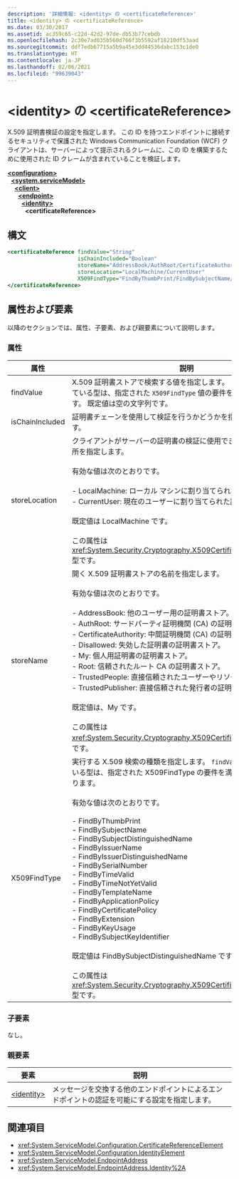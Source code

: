 ```yaml
---
description: '詳細情報: <identity> の <certificateReference>'
title: <identity> の <certificateReference>
ms.date: 03/30/2017
ms.assetid: ac359c65-c22d-42d2-97de-db53b77cebdb
ms.openlocfilehash: 2c30e7ad035b560d766f3b5592af18210df53aad
ms.sourcegitcommit: ddf7edb67715a5b9a45e3dd44536dabc153c1de0
ms.translationtype: HT
ms.contentlocale: ja-JP
ms.lasthandoff: 02/06/2021
ms.locfileid: "99639043"
---
```

# <a name="certificatereference-for-identity"></a>\<identity> の \<certificateReference>

X.509 証明書検証の設定を指定します。 この ID を持つエンドポイントに接続するセキュリティで保護された Windows Communication Foundation (WCF) クライアントは、サーバーによって提示されるクレームに、この ID を構築するために使用された ID クレームが含まれていることを検証します。  
  
[**\<configuration>**](../configuration-element.md)\
&nbsp;&nbsp;[**\<system.serviceModel>**](system-servicemodel.md)\
&nbsp;&nbsp;&nbsp;&nbsp;[**\<client>**](client.md)\
&nbsp;&nbsp;&nbsp;&nbsp;&nbsp;&nbsp;[**\<endpoint>**](endpoint-of-client.md)\
&nbsp;&nbsp;&nbsp;&nbsp;&nbsp;&nbsp;&nbsp;&nbsp;[**\<identity>**](identity.md)\
&nbsp;&nbsp;&nbsp;&nbsp;&nbsp;&nbsp;&nbsp;&nbsp;&nbsp;&nbsp;**\<certificateReference>**  
  
## <a name="syntax"></a>構文  
  
```xml  
<certificateReference findValue="String"
                      isChainIncluded="Boolean"
                      storeName="AddressBook/AuthRoot/CertificateAuthority/Disallowed/My/Root/TrustedPeople/TrustedPublisher"
                      storeLocation="LocalMachine/CurrentUser"
                      X509FindType="FindByThumbPrint/FindBySubjectName/FindBySubjectDistinguishedName/FindByIssuerName/FindByIssuerDistinguishedName/FindBySerialNumber/FindByTimeValid/FindByTimeNotYetValid/FindByTemplateName/FindByApplicationPolicy/FindByCertificatePolicy/FindByExtension/FindByKeyUsage/FindBySubjectKeyIdentifier">
</certificateReference>
```  
  
## <a name="attributes-and-elements"></a>属性および要素  

 以降のセクションでは、属性、子要素、および親要素について説明します。  
  
### <a name="attributes"></a>属性  
  
|属性|説明|  
|---------------|-----------------|  
|findValue|X.509 証明書ストアで検索する値を指定します。 この属性に格納されている型は、指定された `X509FindType` 値の要件を満たす必要があります。 既定値は空の文字列です。|  
|isChainIncluded|証明書チェーンを使用して検証を行うかどうかを指定するブール値です。|  
|storeLocation|クライアントがサーバーの証明書の検証に使用できる証明書ストアの場所を指定します。<br /><br /> 有効な値は次のとおりです。<br /><br /> -   LocalMachine: ローカル マシンに割り当てられた証明書ストア。<br />-   CurrentUser: 現在のユーザーに割り当てられた証明書ストア。<br /><br /> 既定値は LocalMachine です。<br /><br /> この属性は <xref:System.Security.Cryptography.X509Certificates.StoreLocation> 型です。|  
|storeName|開く X.509 証明書ストアの名前を指定します。<br /><br /> 有効な値は次のとおりです。<br /><br /> -   AddressBook: 他のユーザー用の証明書ストア。<br />-   AuthRoot: サードパーティ証明機関 (CA) の証明書ストア。<br />-   CertificateAuthority: 中間証明機関 (CA) の証明書ストア。<br />-   Disallowed: 失効した証明書の証明書ストア。<br />-   My: 個人用証明書の証明書ストア。<br />-   Root: 信頼されたルート CA の証明書ストア。<br />-   TrustedPeople: 直接信頼されたユーザーやリソースの証明書ストア。<br />-   TrustedPublisher: 直接信頼された発行者の証明書ストア。<br /><br /> 既定値は、My です。<br /><br /> この属性は <xref:System.Security.Cryptography.X509Certificates.StoreName> 型です。|  
|X509FindType|実行する X.509 検索の種類を指定します。 `findValue` 属性に含まれている型は、指定された X509FindType の要件を満たしている必要があります。<br /><br /> 有効な値は次のとおりです。<br /><br /> -   FindByThumbPrint<br />-   FindBySubjectName<br />-   FindBySubjectDistinguishedName<br />-   FindByIssuerName<br />-   FindByIssuerDistinguishedName<br />-   FindBySerialNumber<br />-   FindByTimeValid<br />-   FindByTimeNotYetValid<br />-   FindByTemplateName<br />-   FindByApplicationPolicy<br />-   FindByCertificatePolicy<br />-   FindByExtension<br />-   FindByKeyUsage<br />-   FindBySubjectKeyIdentifier<br /><br /> 既定値は FindBySubjectDistinguishedName です。<br /><br /> この属性は <xref:System.Security.Cryptography.X509Certificates.X509FindType> 型です。|  
  
### <a name="child-elements"></a>子要素  

 なし。  
  
### <a name="parent-elements"></a>親要素  
  
|要素|説明|  
|-------------|-----------------|  
|[\<identity>](identity.md)|メッセージを交換する他のエンドポイントによるエンドポイントの認証を可能にする設定を指定します。|  
  
## <a name="see-also"></a>関連項目

- <xref:System.ServiceModel.Configuration.CertificateReferenceElement>
- <xref:System.ServiceModel.Configuration.IdentityElement>
- <xref:System.ServiceModel.EndpointAddress>
- <xref:System.ServiceModel.EndpointAddress.Identity%2A>
